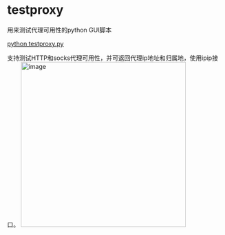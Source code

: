 # testproxy
用来测试代理可用性的python GUI脚本

[python testproxy.py](url)

支持测试HTTP和socks代理可用性，并可返回代理ip地址和归属地，使用ipip接口。
<img width="383" alt="image" src="https://github.com/user-attachments/assets/72a7f8e3-dbcf-4e2c-934e-670073a7a8ee" />
